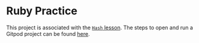 # Ruby Practice

This project is associated with the [`Hash` lesson](https://learn.firstdraft.com/lessons/18). The steps to open and run a Gitpod project can be found [here](https://learn.firstdraft.com/lessons/29).
